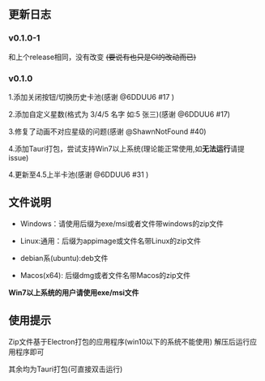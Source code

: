 ## 更新日志
### v0.1.0-1

和上个release相同，没有改变 ~~(要说有也只是CI的改动而已)~~

### v0.1.0

1.添加关闭按钮/切换历史卡池(感谢 @6DDUU6 #17 )

2.添加自定义星数(格式为 3/4/5 名字 如:5 张三)(感谢 @6DDUU6 #17)

3.修复了动画不对应星级的问题(感谢 @ShawnNotFound #40)

4.添加Tauri打包，尝试支持Win7以上系统(理论能正常使用,如**无法运行**请提issue)

4.更新至4.5上半卡池(感谢 @6DDUU6 #31 )

## 文件说明
- Windows：请使用后缀为exe/msi或者文件带windows的zip文件

- Linux:通用：后缀为appimage或文件名带Linux的zip文件

- debian系(ubuntu):deb文件

- Macos(x64): 后缀dmg或者文件名带Macos的zip文件

**Win7以上系统的用户请使用exe/msi文件**

## 使用提示

Zip文件基于Electron打包的应用程序(win10以下的系统不能使用) 解压后运行应用程序即可

其余均为Tauri打包(可直接双击运行)